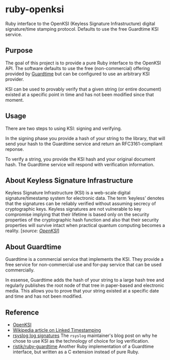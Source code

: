 ruby-openksi
============

Ruby interface to the OpenKSI (Keyless Signature Infrastructure) digital
signature/time stamping protocol. Defaults to use the free Guardtime KSI
service.

## Purpose

The goal of this project is to provide a pure Ruby interface to the
OpenKSI API. The software defaults to use the free (non-commercial)
offering provided by [Guardtime](http://www.guardtime.com) but can be
configured to use an arbitrary KSI provider.

KSI can be used to provably verify that a given string (or entire
document) existed at a specific point in time and has not been modified
since that moment.

## Usage

There are two steps to using KSI: signing and verifying.

In the signing phase you provide a hash of your string to the library,
that will send your hash to the Guardtime service and return an
RFC3161-compliant reponse.

To verify a string, you provide the KSI hash and your original document
hash. The Guardtime service will respond with verification information.

## About Keyless Signature Infrastructure

Keyless Signature Infrastructure (KSI) is a web-scale digital
signature/timestamp system for electronic data. The term ‘keyless’
denotes that the signatures can be reliably verified without assuming
secrecy of cryptographic keys. Keyless signatures are not vulnerable to
key compromise implying that their lifetime is based only on the
security properties of the cryptographic hash function and also that
their security properties will survive intact when practical quantum
computing becomes a reality.
[_source: [OpenKSI](http://www.openksi.org/refer/)_]

## About Guardtime

Guardtime is a commercial service that implements the KSI. They provide
a free service for non-commercial use and for-pay service that can be
used commercially.

In essense, Guardtime adds the hash of your string to a large hash tree
and regularly publishes the root node of that tree in paper-based and
electronic media. This allows you to prove that your string existed at a
specific date and time and has not been modified.

## Reference

* [OpenKSI](http://www.openksi.org)
* [Wikipedia article on Linked
  Timestamping](https://en.wikipedia.org/wiki/Linked_timestamping)
* [rsyslog log
  signatures](http://blog.gerhards.net/2013/05/rsyslogs-first-signature-provider-why.html)
  The `rsyslog` maintainer's blog post on why he chose to use KSI as the
  technology of choice for log verification.
* [ristik/ruby-guardtime](https://github.com/ristik/ruby-guardtime)
  Another Ruby implementation of a Guardtime interface, but written as a
  C extension instead of pure Ruby.

